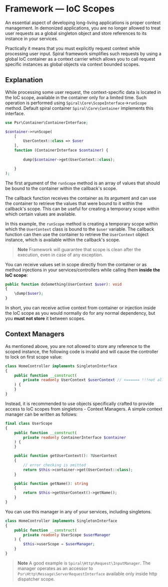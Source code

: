 # Framework — IoC Scopes

An essential aspect of developing long-living applications is proper context management. In demonized applications,
you are no longer allowed to treat user requests as a global singleton object and store references to its instance in 
your services.

Practically it means that you must explicitly request context while processing user input. Spiral framework simplifies
such requests by using a global IoC container as a context carrier which allows you to call request specific instances
as global objects via context bounded scopes.

## Explanation

While processing some user request, the context-specific data is located in the IoC scope, available in the container
only for a limited time. Such operation is performed using `Spiral\Core\ScopeInterface`->`runScope` method. Default
spiral container `Spiral\Core\Container` implements this interface.

```php
use Psr\Container\ContainerInterface;

$container->runScope(
    [
        UserContext::class => $user
    ],
    function (ContainerInterface $container) {
    
        dump($container->get(UserContext::class);

    }
);
```

The first argument of the `runScope` method is an array of values that should be bound to the container within the 
callback's scope.

The callback function receives the container as its argument and can use the container to retrieve the values that were 
bound to it within the callback's scope. This can be useful for creating a temporary scope within which certain values 
are available.

In this example, the `runScope` method is creating a temporary scope within which the `UserContext` class is bound to the 
`$user` variable. The callback function can then use the container to retrieve the `UserContext` object instance, which 
is available within the callback's scope.

> **Note**
> Framework will guarantee that scope is clean after the execution, even in case of any exception.

You can receive values set in scope directly from the container or as method injections in your services/controllers
while calling them **inside the IoC scope**:

```php
public function doSomething(UserContext $user): void
{
    \dump($user);
}
```

In short, you can receive active context from container or injection inside the IoC scope as you would normally do
for any normal dependency, but you **must not store** it between scopes.

## Context Managers

As mentioned above, you are not allowed to store any reference to the scoped instance, the following code is invalid and
will cause the controller to lock on first scope value:

```php app/src/Interface/Controller/HomeController.php
class HomeController implements SingletonInterface
{
    public function __construct(
        private readonly UserContext $userContext // <====== !!!not allowed!!!
    ) {
    }
}
```

Instead, it is recommended to use objects specifically crafted to provide access to IoC scopes from singletons - Context
Managers. A simple context manager can be written as follows:

```php
final class UserScope
{
    public function __construct(
        private readonly ContainerInterface $container
    ) {
    }

    public function getUserContext(): ?UserContext
    {
        // error checking is omitted
        return $this->container->get(UserContext::class);
    }

    public function getName(): string
    {
        return $this->getUserContext()->getName();
    }
}
```

You can use this manager in any of your services, including singletons.

```php app/src/Interface/Controller/HomeController.php
class HomeController implements SingletonInterface
{
    public function __construct(
        private readonly UserScope $userManager
    ) {
        $this->userScope = $userManager;
    }
}
```

> **Note**
> A good example is `Spiral\Http\Request\InputManager`. The manager operates as an accessor
> to `Psr\Http\Message\ServerRequestInterface` available only inside http dispatcher scope.
